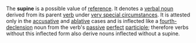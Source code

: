 The **supine** is a possible value of [reference](actum.md). It denotes a [verbal noun](nomen.md) derived from its parent [verb](actus.md) under [very special circumstances](https://wikipedia.org/wiki/Latin_syntax#The_supine). It is attested only in the [accusative](accusativus.md) and [ablative](ablativus.md) cases and is inflected like a [fourth-declension](https://wikipedia.org/wiki/Latin_declension#Fourth_declension_(u_stems)) noun from the verb's [passive](passiva.md) [perfect](perfectum.md) [participle](participium.md); therefore verbs without this inflected form also derive nouns inflected without a supine.
